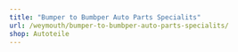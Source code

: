 ```yaml
---
title: "Bumper to Bumbper Auto Parts Specialits"
url: /weymouth/bumper-to-bumbper-auto-parts-specialits/
shop: Autoteile
---
```

